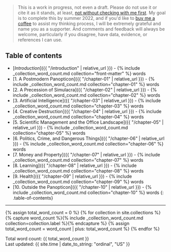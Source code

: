 ---
---
> This is a work in progress, not even a draft. Please do not use it or cite it
> as it stands, at least, 
> [not without checking with me first](mailto:morungos@gmail.com). My goal is to 
> complete this by summer 2022, and if you'd like to 
> [buy me a coffee](https://www.buymeacoffee.com/morungos) to assist
> my thinking process, I will be extremely grateful and name you as a supporter. 
> And comments and feedback
> will always be welcome, particularly if you disagree, have data, evidence,
> or references I can use.

## Table of contents

- [*Introduction*]({{ "/introduction" | relative_url }}) - {% include _collection_word_count.md collection="front-matter" %} words
- [1\. A Postmodern Panopticon]({{ "/chapter-01" | relative_url }}) - {% include _collection_word_count.md collection="chapter-01" %} words
- [2\. A Precession of Simulacra]({{ "/chapter-02" | relative_url }}) - {% include _collection_word_count.md collection="chapter-02" %} words
- [3\. Artificial Intelligence]({{ "/chapter-03" | relative_url }}) - {% include _collection_word_count.md collection="chapter-03" %} words
- [4\. Creative Destruction]({{ "/chapter-04" | relative_url }}) - {% include _collection_word_count.md collection="chapter-04" %} words
- [5\. Scientific Management and the Office Landscape]({{ "/chapter-05" | relative_url }}) - {% include _collection_word_count.md collection="chapter-05" %} words
- [6\. Politics, Crime, and Dangerous Things]({{ "/chapter-06" | relative_url }}) - {% include _collection_word_count.md collection="chapter-06" %} words
- [7\. Money and Property]({{ "/chapter-07" | relative_url }}) - {% include _collection_word_count.md collection="chapter-07" %} words
- [8\. Learning]({{ "/chapter-08" | relative_url }}) - {% include _collection_word_count.md collection="chapter-08" %} words
- [9\. Health]({{ "/chapter-09" | relative_url }}) - {% include _collection_word_count.md collection="chapter-09" %} words
- [10\. Outside the Panopticon]({{ "/chapter-10" | relative_url }}) - {% include _collection_word_count.md collection="chapter-10" %} words
{: .table-of-contents}

* * *

{% assign total_word_count = 0 %}
{% for collection in site.collections %}
{% capture word_count %}{% include _collection_word_count.md collection=collection.label %}{% endcapture %}
{% assign total_word_count = word_count | plus: total_word_count %}
{% endfor %}

Total word count: {{ total_word_count }}  
Last updated: {{ site.time | date_to_string: "ordinal", "US" }}
